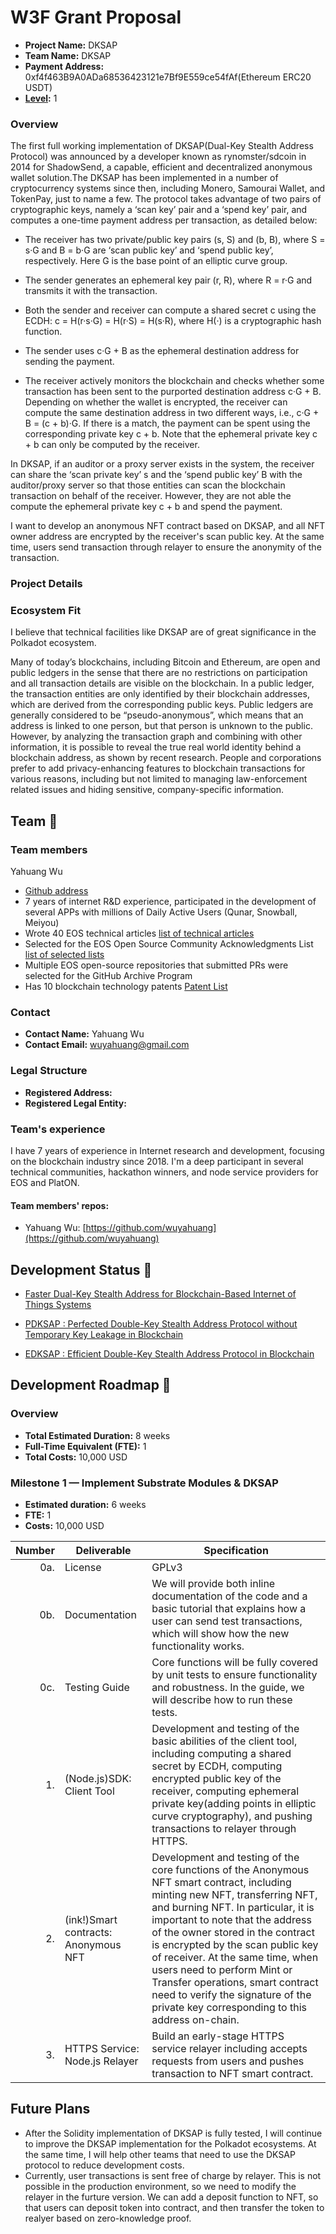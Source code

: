 # W3F Grant Proposal

- **Project Name:** DKSAP
- **Team Name:** DKSAP
- **Payment Address:** 0xf4f463B9A0ADa68536423121e7Bf9E559ce54fAf(Ethereum ERC20 USDT)
- **[Level](https://github.com/w3f/Grants-Program/tree/master#level_slider-levels):** 1

### Overview

The first full working implementation of DKSAP(Dual-Key Stealth Address Protocol) was announced by a developer known as rynomster/sdcoin in 2014 for ShadowSend, a capable, efficient and decentralized anonymous wallet solution.The DKSAP has been implemented in a number of cryptocurrency systems since then, including Monero, Samourai Wallet, and TokenPay, just to name a few. The protocol takes advantage of two pairs of cryptographic keys, namely a ‘scan key’ pair and a ‘spend key’ pair, and computes a one-time payment address per transaction, as detailed below:

* The receiver has two private/public key pairs (s, S) and (b, B), where S = s·G and B = b·G are ‘scan public key’ and ‘spend public key’, respectively. Here G is the base point of an elliptic curve group.

* The sender generates an ephemeral key pair (r, R), where R = r·G and transmits it with the transaction.

* Both the sender and receiver can compute a shared secret c using the ECDH: c = H(r·s·G) = H(r·S) = H(s·R), where H(·) is a cryptographic hash function.

* The sender uses c·G + B as the ephemeral destination address for sending the payment.

* The receiver actively monitors the blockchain and checks whether some transaction has been sent to the purported destination address c·G + B. Depending on whether the wallet is encrypted, the receiver can compute the same destination address in two different ways, i.e., c·G + B = (c + b)·G. If there is a match, the payment can be spent using the corresponding private key c + b. Note that the ephemeral private key c + b can only be computed by the receiver.

In DKSAP, if an auditor or a proxy server exists in the system, the receiver can share the ‘scan private key’ s and the ‘spend public key’ B with the auditor/proxy server so that those entities can scan the blockchain transaction on behalf of the receiver. However, they are not able the compute the ephemeral private key c + b and spend the payment.

I want to develop an anonymous NFT contract based on DKSAP, and all NFT owner address are encrypted by the receiver's scan public key. At the same time, users send transaction through relayer to ensure the anonymity of the transaction.


### Project Details

### Ecosystem Fit

I believe that technical facilities like DKSAP are of great significance in the Polkadot ecosystem.

Many of today’s blockchains, including Bitcoin and Ethereum, are open and public ledgers in the sense that there are no restrictions on participation and all transaction details are visible on the blockchain. In a public ledger, the transaction entities are only identified by their blockchain addresses, which are derived from the corresponding public keys. Public ledgers are generally considered to be “pseudo-anonymous”, which means that an address is linked to one person, but that person is unknown to the public. However, by analyzing the transaction graph and combining with other information, it is possible to reveal the true real world identity behind a blockchain address, as shown by recent research. People and corporations prefer to add privacy-enhancing features to blockchain transactions for various reasons, including but not limited to managing law-enforcement related issues and hiding sensitive, company-specific information.

## Team :busts_in_silhouette:

### Team members

Yahuang Wu

* [Github address](https://github.com/wuyahuang)
* 7 years of internet R&D experience, participated in the development of several APPs with millions of Daily Active Users (Qunar, Snowball, Meiyou)
* Wrote 40 EOS technical articles [list of technical articles](https://github.com/meet-one/documentation/blob/master/meetone-lab-docs.md)
* Selected for the EOS Open Source Community Acknowledgments List [list of selected lists](https://steemit.com/eos/@liondani/eos-acknowledgments-making-it-immutable-via-steemit )
* Multiple EOS open-source repositories that submitted PRs were selected for the GitHub Archive Program
* Has 10 blockchain technology patents [Patent List](http://www1.soopat.com/Home/Result?SearchWord=%E5%90%B4%E4%BA%9A%E7%9A%87&FMZL=Y&SYXX=Y&WGZL=Y&FMSQ=Y)

### Contact

- **Contact Name:** Yahuang Wu
- **Contact Email:** wuyahuang@gmail.com

### Legal Structure

- **Registered Address:** 
- **Registered Legal Entity:** 

### Team's experience

I have 7 years of experience in Internet research and development, focusing on the blockchain industry since 2018. I'm a deep participant in several technical communities, hackathon winners, and node service providers for EOS and PlatON.

#### Team members' repos:

- Yahuang Wu: [https://github.com/wuyahuang](https://github.com/wuyahuang)

## Development Status :open_book:

* [Faster Dual-Key Stealth Address for
Blockchain-Based Internet of Things Systems](https://arxiv.org/pdf/1806.00951.pdf)

* [PDKSAP : Perfected Double-Key Stealth Address Protocol without Temporary Key Leakage in Blockchain
](https://ieeexplore.ieee.org/document/9209929)

* [EDKSAP : Efficient Double-Key Stealth Address Protocol in Blockchain
](https://ieeexplore.ieee.org/document/9724375)

## Development Roadmap :nut_and_bolt:
### Overview

- **Total Estimated Duration:** 8 weeks
- **Full-Time Equivalent (FTE):**  1
- **Total Costs:** 10,000 USD

### Milestone 1 — Implement Substrate Modules & DKSAP

- **Estimated duration:** 6 weeks
- **FTE:**  1
- **Costs:** 10,000 USD

| Number | Deliverable | Specification |
| -----: | ----------- | ------------- |
| 0a. | License | GPLv3
| 0b. | Documentation | We will provide both inline documentation of the code and a basic tutorial that explains how a user can send test transactions, which will show how the new functionality works. |
| 0c. | Testing Guide | Core functions will be fully covered by unit tests to ensure functionality and robustness. In the guide, we will describe how to run these tests. |
| 1. | (Node.js)SDK: Client Tool | Development and testing of the basic abilities of the client tool, including computing a shared secret by ECDH, computing encrypted public key of the receiver, computing ephemeral private key(adding points in elliptic curve cryptography), and pushing transactions to relayer through HTTPS.
| 2. | (ink!)Smart contracts: Anonymous NFT | Development and testing of the core functions of the Anonymous NFT smart contract, including minting new NFT, transferring NFT, and burning NFT. In particular, it is important to note that the address of the owner stored in the contract is encrypted by the scan public key of receiver. At the same time, when users need to perform Mint or Transfer operations, smart contract need to verify the signature of the private key corresponding to this address on-chain.
| 3. | HTTPS Service: Node.js Relayer | Build an early-stage HTTPS service relayer including accepts requests from users and pushes transaction to NFT smart contract. 


## Future Plans

* After the Solidity implementation of DKSAP is fully tested, I will continue to improve the DKSAP implementation for the Polkadot ecosystems. At the same time, I will help other teams that need to use the DKSAP protocol to reduce development costs.
* Currently, user transactions is sent free of charge by relayer. This is not possible in the production environment, so we need to modify the relayer in the furture version. We can add a deposit function to NFT, so that users can deposit token into contract, and then transfer the token to realyer based on zero-knowledge proof.
